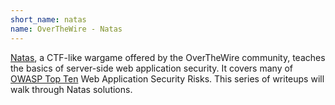 ```yaml
---
short_name: natas
name: OverTheWire - Natas
---
```

<a href="https://overthewire.org/wargames/natas/">Natas</a>, a CTF-like wargame offered by the OverTheWire community, teaches the basics of server-side web application security. It covers many of <a href="https://owasp.org/www-project-top-ten/">OWASP Top Ten</a> Web Application Security Risks. This series of writeups will walk through Natas solutions.
